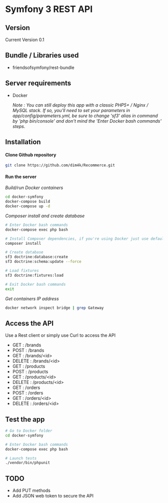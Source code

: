 Symfony 3 REST API
=====

Version
----
Current Version 0.1

Bundle / Libraries used
----

* friendsofsymfony/rest-bundle

Server requirements
----
* Docker
*<p>Note : You can still deploy this app with a classic PHP5+ / Nginx / MySQL stack. If so, you'll need to set your parameters in app/config/parameters.yml, be sure to change 'sf3' alias in command by 'php bin/console' and don't mind the 'Enter Docker bash commands' steps.</p>*

Installation
----

#### Clone Github repository

```sh
git clone https://github.com/dim4k/Recommerce.git
```

#### Run the server

*Build/run Docker containers*
```sh
cd docker-symfony
docker-compose build
docker-compose up -d
```

*Composer install and create database*
```sh
# Enter Docker bash commands
docker-compose exec php bash

# Install Composer dependencies, if you're using Docker just use default database settings
composer install

# Create database
sf3 doctrine:database:create
sf3 doctrine:schema:update --force

# Load fixtures
sf3 doctrine:fixtures:load

# Exit Docker bash commands
exit
```

*Get containers IP address*
```sh
docker network inspect bridge | grep Gateway
```

Access the API
----

Use a Rest client or simply use Curl to access the API

* GET : /brands
* POST : /brands
* GET : /brands/&lt;id&gt;
* DELETE : /brands/&lt;id&gt;
* GET : /products
* POST : /products
* GET : /products/&lt;id&gt;
* DELETE : /products/&lt;id&gt;
* GET : /orders
* POST : /orders
* GET : /orders/&lt;id&gt;
* DELETE : /orders/&lt;id&gt;

Test the app
----

```sh
# Go to Docker folder
cd docker-symfony

# Enter Docker bash commands
docker-compose exec php bash

# Launch tests
./vendor/bin/phpunit
```

TODO
----

* Add PUT methods
* Add JSON web token to secure the API
